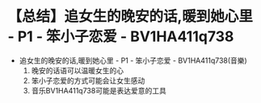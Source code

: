 # 【总结】追女生的晚安的话,暖到她心里 - P1 - 笨小子恋爱 - BV1HA411q738

-   追女生的晚安的话,暖到她心里 - P1 - 笨小子恋爱 - BV1HA411q738(音樂)
    1.  晚安的话语可以温暖女生的心
    2.  笨小子恋爱的方式可能会让女生感动
    3.  音乐BV1HA411q738可能是表达爱意的工具